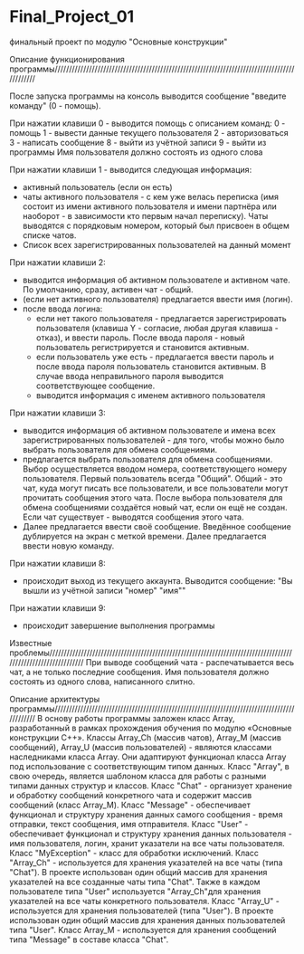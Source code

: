 # Final_Project_01
финальный проект по модулю "Основные конструкции"

Описание функционирования  программы/////////////////////////////////////////////////////////////////////////////////////////////

После запуска программы на консоль выводится сообщение "введите команду" (0 - помощь). 

При нажатии клавиши 0 - выводится помощь с описанием команд:
0 - помощь
1 - вывести данные текущего пользователя
2 - авторизоваться
3 - написать сообщение
8 - выйти из учётной записи
9 - выйти из программы
Имя пользователя должно состоять из одного слова

При нажатии клавиши 1 - выводится следующая информация:
- активный пользователь (если он есть)
- чаты активного пользователя - с кем уже велась переписка (имя состоит из имени активного пользователя и имени партнёра или наоборот - в зависимости кто первым начал переписку).  Чаты выводятся с порядковым номером, который был присвоен в общем списке чатов.
- Список всех зарегистрированных пользователей на данный момент


При нажатии клавиши 2:
-  выводится информация об активном пользователе и активном чате. По умолчанию, сразу, активен чат - общий.
- (если нет активного пользователя) предлагается ввести имя (логин).
- после ввода логина: 
	- если нет такого пользователя - предлагается зарегистрировать пользователя (клавиша Y - согласие,  любая другая клавиша - отказ), и ввести пароль. После ввода пароля - новый пользователь регистрируется и становится активным.
	- если пользователь уже есть - предлагается ввести пароль и после ввода пароля пользователь становится активным. В случае ввода неправильного пароля выводится соответствующее сообщение.
	- выводится информация с именем  активного пользователя

При нажатии клавиши 3:
- выводится информация об активном пользователе и имена всех зарегистрированных пользователей - для того, чтобы можно было выбрать пользователя для обмена сообщениями.
- предлагается выбрать пользователя для обмена сообщениями. Выбор осуществляется вводом номера, соответствующего номеру пользователя. Первый пользователь всегда "Общий". Общий - это чат, куда могут писать все пользователи, и все пользователи могут прочитать сообщения этого чата. После выбора пользователя для обмена сообщениями создаётся новый чат,  если он ещё не создан. Если чат существует - выводятся сообщения этого чата.
- Далее предлагается ввести своё сообщение.  Введённое сообщение дублируется на экран с меткой времени. Далее предлагается ввести новую команду.

При нажатии клавиши 8:
- происходит выход из текущего аккаунта. Выводится сообщение: "Вы вышли из учётной записи "номер" "имя""

При нажатии клавиши 9:
- происходит завершение выполнения программы

Известные проблемы///////////////////////////////////////////////////////////////////////////////////////////////////////////////
При выводе сообщений чата - распечатывается весь чат, а не только последние сообщения.
Имя пользователя должно состоять из одного слова, написанного слитно.


Описание архитектуры  программы/////////////////////////////////////////////////////////////////////////////////////////////
В основу работы программы заложен класс Array, разработанный в рамках прохождения обучения по модулю «Основные конструкции C++».
Классы Array_Ch (массив чатов), Array_M (массив сообщений), Array_U (массив пользователей) - являются классами наследниками класса Array. Они адаптируют функционал класса Array под использование с соответствующим типом данных.
Класс "Array", в свою очередь, является шаблоном класса для работы с разными типами данных структур и классов.
Класс "Chat" - организует хранение и обработку сообщений конкретного чата и содержит массив  сообщений (класс Array_M).
Класс "Message" - обеспечивает функционал и структуру хранения данных самого сообщения - время отправки, текст сообщения, имя отправителя.
Класс "User" - обеспечивает функционал и структуру хранения данных  пользователя - имя пользователя, логин, хранит указатели на все чаты пользователя.
Класс "MyException" - класс для обработки исключений.
Класс "Array_Ch" - используется для хранения указателей на все чаты (типа "Chat"). В проекте использован один общий массив для хранения указателей на все созданные чаты типа "Chat". Также в каждом пользователе типа "User" используется "Array_Ch"для хранения указателей на все чаты конкретного пользователя.
Класс "Array_U" - используется для хранения пользователей (типа "User"). В проекте использован один общий массив для хранения данных пользователей типа "User".
Kласс Array_M - используется для хранения сообщений типа "Message" в составе класса "Chat".


